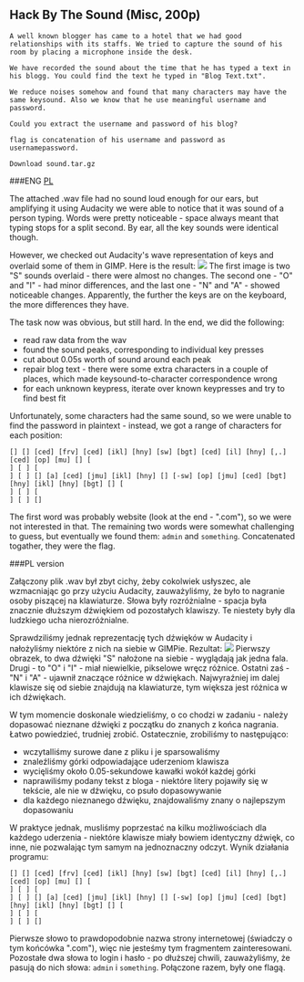 ## Hack By The Sound (Misc, 200p)

    A well known blogger has came to a hotel that we had good relationships with its staffs. We tried to capture the sound of his room by placing a microphone inside the desk.

    We have recorded the sound about the time that he has typed a text in his blogg. You could find the text he typed in "Blog Text.txt".
    
    We reduce noises somehow and found that many characters may have the same keysound. Also we know that he use meaningful username and password.
    
    Could you extract the username and password of his blog?
    
    flag is concatenation of his username and password as usernamepassword.
    
    Download sound.tar.gz

###ENG
[PL](#pl-version)

The attached .wav file had no sound loud enough for our ears, but amplifying it using Audacity we were able to notice
that it was sound of a person typing. Words were pretty noticeable - space always meant that typing stops for a split
second. By ear, all the key sounds were identical though.

However, we checked out Audacity's wave representation of keys and overlaid some of them in GIMP. Here is the result:
![](http://i.imgur.com/royrw1X.png)
The first image is two "S" sounds overlaid - there were almost no changes. The second one - "O" and "I" - had minor
differences, and the last one - "N" and "A" - showed noticeable changes. Apparently, the further the keys are on the
keyboard, the more differences they have. 

The task now was obvious, but still hard. In the end, we did the following:
- read raw data from the wav
- found the sound peaks, corresponding to individual key presses
- cut about 0.05s worth of sound around each peak
- repair blog text - there were some extra characters in a couple of places, which made keysound-to-character
  correspondence wrong
- for each unknown keypress, iterate over known keypresses and try to find best fit

Unfortunately, some characters had the same sound, so we were unable to find the password in plaintext - instead, we
got a range of characters for each position:

```
[] [] [ced] [frv] [ced] [ikl] [hny] [sw] [bgt] [ced] [il] [hny] [,.] [ced] [op] [mu] [] [
] [ ] [
] [ ] [] [a] [ced] [jmu] [ikl] [hny] [] [-sw] [op] [jmu] [ced] [bgt] [hny] [ikl] [hny] [bgt] [] [
] [ ] [
] [ ] [] 
```
The first word was probably website (look at the end - ".com"), so we were not interested in that. The remaining
two words were somewhat challenging to guess, but eventually we found them: `admin` and `something`. Concatenated
togather, they were the flag.

###PL version

Załączony plik .wav był zbyt cichy, żeby cokolwiek usłyszec, ale wzmacniając go przy użyciu Audacity, zauważyliśmy, że
było to nagranie osoby piszącej na klawiaturze. Słowa były rozróżnialne - spacja była znacznie dłuższym dźwiękiem od
pozostałych klawiszy. Te niestety były dla ludzkiego ucha nierozróżnialne.

Sprawdziliśmy jednak reprezentację tych dźwięków w Audacity i nałożyliśmy niektóre z nich na siebie w GIMPie. Rezultat:
![](http://i.imgur.com/royrw1X.png)
Pierwszy obrazek, to dwa dźwięki "S" nałożone na siebie - wyglądają jak jedna fala. Drugi - to "O" i "I" - miał niewielkie,
pikselowe wręcz różnice. Ostatni zaś - "N" i "A" - ujawnił znaczące różnice w dźwiękach. Najwyraźniej im dalej klawisze
się od siebie znajdują na klawiaturze, tym większa jest różnica w ich dźwiękach.

W tym momencie doskonale wiedzieliśmy, o co chodzi w zadaniu - należy dopasować nieznane dźwięki z początku do znanych
z końca nagrania. Łatwo powiedzieć, trudniej zrobić. Ostatecznie, zrobiliśmy to następująco:
- wczytalliśmy surowe dane z pliku i je sparsowaliśmy
- znaleźliśmy górki odpowiadające uderzeniom klawisza
- wycięliśmy około 0.05-sekundowe kawałki wokół każdej górki
- naprawiliśmy podany tekst z bloga - niektóre litery pojawiły się w tekście, ale nie w dźwięku, co psuło dopasowywanie
- dla każdego nieznanego dźwięku, znajdowaliśmy znany o najlepszym dopasowaniu

W praktyce jednak, musliśmy poprzestać na kilku możliwościach dla każdego uderzenia - niektóre klawisze miały bowiem
identyczny dźwięk, co inne, nie pozwalając tym samym na jednoznaczny odczyt. Wynik działania programu:
```
[] [] [ced] [frv] [ced] [ikl] [hny] [sw] [bgt] [ced] [il] [hny] [,.] [ced] [op] [mu] [] [
] [ ] [
] [ ] [] [a] [ced] [jmu] [ikl] [hny] [] [-sw] [op] [jmu] [ced] [bgt] [hny] [ikl] [hny] [bgt] [] [
] [ ] [
] [ ] [] 
```
Pierwsze słowo to prawdopodobnie nazwa strony internetowej (świadczy o tym końcówka ".com"), więc nie jesteśmy tym
fragmentem zainteresowani. Pozostałe dwa słowa to login i hasło - po dłuższej chwili, zauważyliśmy, że pasują do
nich słowa: `admin` i `something`. Połączone razem, były one flagą.
